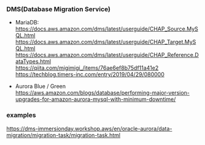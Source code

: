 ### DMS(Database Migration Service)
- MariaDB:<br>
https://docs.aws.amazon.com/dms/latest/userguide/CHAP_Source.MySQL.html<br>
https://docs.aws.amazon.com/dms/latest/userguide/CHAP_Target.MySQL.html<br>
https://docs.aws.amazon.com/dms/latest/userguide/CHAP_Reference.DataTypes.html<br>
https://qiita.com/migimigi_/items/76ae6ef8b75df11a41e2<br>
https://techblog.timers-inc.com/entry/2019/04/29/080000<br>

- Aurora Blue / Green<br>
https://aws.amazon.com/blogs/database/performing-major-version-upgrades-for-amazon-aurora-mysql-with-minimum-downtime/<br>

### examples
https://dms-immersionday.workshop.aws/en/oracle-aurora/data-migration/migration-task/migration-task.html
